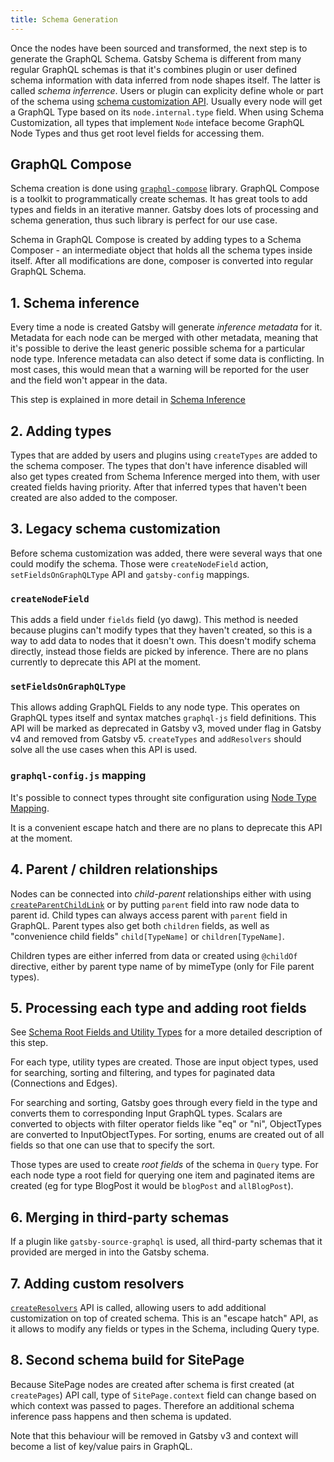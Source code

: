 ```yaml
---
title: Schema Generation
---
```


Once the nodes have been sourced and transformed, the next step is to generate the GraphQL Schema. Gatsby Schema is different from many regular GraphQL schemas is that it's combines plugin or user defined schema information with data inferred from node shapes itself. The latter is called _schema inferrence_. Users or plugin can explicity define whole or part of the schema using [schema customization API](/docs/schema-customization). Usually every node will get a GraphQL Type based on its `node.internal.type` field. When using Schema Customization, all types that implement `Node` inteface become GraphQL Node Types and thus get root level fields for accessing them.

## GraphQL Compose

Schema creation is done using [`graphql-compose`](https://github.com/graphql-compose/graphql-compose) library. GraphQL Compose is a toolkit to programmatically create schemas. It has great tools to add types and fields in an iterative manner. Gatsby does lots of processing and schema generation, thus such library is perfect for our use case.

Schema in GraphQL Compose is created by adding types to a Schema Composer - an intermediate object that holds all the schema types inside itself. After all modifications are done, composer is converted into regular GraphQL Schema.

## 1. Schema inference

Every time a node is created Gatsby will generate _inference metadata_ for it. Metadata for each node can be merged with other metadata, meaning that it's possible to derive the least generic possible schema for a particular node type. Inference metadata can also detect if some data is conflicting. In most cases, this would mean that a warning will be reported for the user and the field won't appear in the data.

This step is explained in more detail in [Schema Inference](/docs/schema-inference)

## 2. Adding types

Types that are added by users and plugins using `createTypes` are added to the schema composer. The types that don't have inference disabled will also get types created from Schema Inference merged into them, with user created fields having priority. After that inferred types that haven't been created are also added to the composer.

## 3. Legacy schema customization

Before schema customization was added, there were several ways that one could modify the schema. Those were `createNodeField` action, `setFieldsOnGraphQLType` API and `gatsby-config` mappings.

### `createNodeField`

This adds a field under `fields` field (yo dawg). This method is needed because plugins can't modify types that they haven't created, so this is a way to add data to nodes that it doesn't own. This doesn't modify schema directly, instead those fields are picked by inference. There are no plans currently to deprecate this API at the moment.

### `setFieldsOnGraphQLType`

This allows adding GraphQL Fields to any node type. This operates on GraphQL types itself and syntax matches `graphql-js` field definitions. This API will be marked as deprecated in Gatsby v3, moved under flag in Gatsby v4 and removed from Gatsby v5. `createTypes` and `addResolvers` should solve all the use cases when this API is used.

### `graphql-config.js` mapping

It's possible to connect types throught site configuration using [Node Type Mapping](https://www.gatsbyjs.org/docs/gatsby-config/#mapping-node-types).

It is a convenient escape hatch and there are no plans to deprecate this API at the moment.

## 4. Parent / children relationships

Nodes can be connected into _child-parent_ relationships either with using [`createParentChildLink`](https://www.gatsbyjs.org/docs/actions/#createParentChildLink) or by putting `parent` field into raw node data to parent id. Child types can always access parent with `parent` field in GraphQL. Parent types also get both `children` fields, as well as "convenience child fields" `child[TypeName]` or `children[TypeName]`.

Children types are either inferred from data or created using `@childOf` directive, either by parent type name of by mimeType (only for File parent types).

## 5. Processing each type and adding root fields

See [Schema Root Fields and Utility Types](/docs/schema-root-fields) for a more detailed description of this step.

For each type, utility types are created. Those are input object types, used for searching, sorting and filtering, and types for paginated data (Connections and Edges).

For searching and sorting, Gatsby goes through every field in the type and converts them to corresponding Input GraphQL types. Scalars are converted to objects with filter operator fields like "eq" or "ni", ObjectTypes are converted to InputObjectTypes. For sorting, enums are created out of all fields so that one can use that to specify the sort.

Those types are used to create _root fields_ of the schema in `Query` type. For each node type a root field for querying one item and paginated items are created (eg for type BlogPost it would be `blogPost` and `allBlogPost`).

## 6. Merging in third-party schemas

If a plugin like `gatsby-source-graphql` is used, all third-party schemas that it provided are merged in into the Gatsby schema.

## 7. Adding custom resolvers

[`createResolvers`](https://www.gatsbyjs.org/docs/schema-customization/#createresolvers-api) API is called, allowing users to add additional customization on top of created schema. This is an "escape hatch" API, as it allows to modify any fields or types in the Schema, including Query type.

## 8. Second schema build for SitePage

Because SitePage nodes are created after schema is first created (at `createPages`) API call, type of `SitePage.context` field can change based on which context was passed to pages. Therefore an additional schema inference pass happens and then schema is updated.

Note that this behaviour will be removed in Gatsby v3 and context will become a list of key/value pairs in GraphQL.
